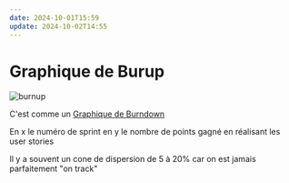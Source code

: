 ```yaml
---
date: 2024-10-01T15:59
update: 2024-10-02T14:55
---
```

# Graphique de Burup

![burnup](https://www.reussirsesprojets.com/wp-content/uploads/2022/08/exemple-burnup-chart.webp)

C'est comme un [Graphique de Burndown](./Graphique%20de%20Burndown.md)

En x le numéro de sprint
en y le nombre de points gagné en réalisant les user stories

Il y a souvent un cone de dispersion de 5 à 20% car on est jamais parfaitement "on track"